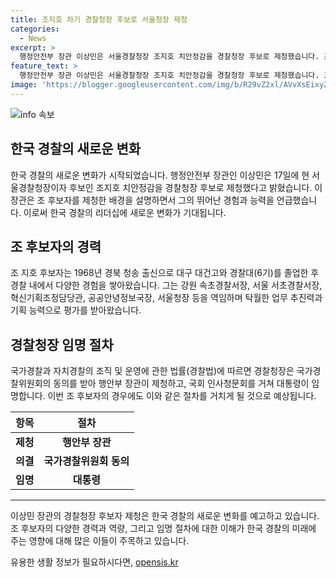 ```yaml
---
title: 조지호 차기 경찰청장 후보로 서울청장 제청
categories:
  - News
excerpt: >
  행정안전부 장관 이상민은 서울경찰청장 조지호 치안정감을 경찰청장 후보로 제청했습니다. 조 후보자는 경찰 경력을 통해 기획 능력과 업무 추진력을 인정받아왔으며, 경찰법에 따라 장관의 제청과 대통령의 임명을 거쳐 경찰청장이 선출됩니다. 1968년 생으로 경찰대를 졸업한 후 다양한 경찰 소속에서 업무를 이끌어왔으며, 지난 1월에는 서울청장으로 임명되었습니다.
feature_text: >
  행정안전부 장관 이상민은 서울경찰청장 조지호 치안정감을 경찰청장 후보로 제청했습니다. 조 후보자는 경찰 경력을 통해 기획 능력과 업무 추진력을 인정받아왔으며, 경찰법에 따라 장관의 제청과 대통령의 임명을 거쳐 경찰청장이 선출됩니다. 1968년 생으로 경찰대를 졸업한 후 다양한 경찰 소속에서 업무를 이끌어왔으며, 지난 1월에는 서울청장으로 임명되었습니다.
image: 'https://blogger.googleusercontent.com/img/b/R29vZ2xl/AVvXsEixyZcFfHzMRdzZMjFBmAUKJYCLCGyLL1o632UiGVXcaFdKo_bkvkuCioo0uUKlGfBVcT3P84aROyZIXSBEx3Aw5nCQ3pTgDom1WDC4m8eifvWiAmWEEVb4x6G_l8C0QH225ldMjyaFvpxGEBGNO37VmDTDMHGhJPq73UglMfDca1-0aw/s1600/blogspot.png'
---
```


<p><img src="https://blogger.googleusercontent.com/img/b/R29vZ2xl/AVvXsEixyZcFfHzMRdzZMjFBmAUKJYCLCGyLL1o632UiGVXcaFdKo_bkvkuCioo0uUKlGfBVcT3P84aROyZIXSBEx3Aw5nCQ3pTgDom1WDC4m8eifvWiAmWEEVb4x6G_l8C0QH225ldMjyaFvpxGEBGNO37VmDTDMHGhJPq73UglMfDca1-0aw/s1600/blogspot.png" alt="info 속보" /></p>

<h2 data-ke-size="size26">한국 경찰의 새로운 변화</h2>

<p data-ke-size="size16">한국 경찰의 새로운 변화가 시작되었습니다. 행정안전부 장관인 이상민은 17일에 현 서울경찰청장이자 후보인 조지호 치안정감을 경찰청장 후보로 제청했다고 밝혔습니다. 이 장관은 조 후보자를 제청한 배경을 설명하면서 그의 뛰어난 경험과 능력을 언급했습니다. 이로써 한국 경찰의 리더십에 새로운 변화가 기대됩니다.</p>

<h2 data-ke-size="size26">조 후보자의 경력</h2>

<p data-ke-size="size16">조 지호 후보자는 1968년 경북 청송 출신으로 대구 대건고와 경찰대(6기)를 졸업한 후 경찰 내에서 다양한 경험을 쌓아왔습니다. 그는 강원 속초경찰서장, 서울 서초경찰서장, 혁신기획조정담당관, 공공안녕정보국장, 서울청장 등을 역임하며 탁월한 업무 추진력과 기획 능력으로 평가를 받아왔습니다.</p>

<h2 data-ke-size="size26">경찰청장 임명 절차</h2>

<p data-ke-size="size16">국가경찰과 자치경찰의 조직 및 운영에 관한 법률(경찰법)에 따르면 경찰청장은 국가경찰위원회의 동의를 받아 행안부 장관이 제청하고, 국회 인사청문회를 거쳐 대통령이 임명합니다. 이번 조 후보자의 경우에도 이와 같은 절차를 거치게 될 것으로 예상됩니다.</p>

<table>
    <thead>
        <tr>
            <th style="text-align: center; height: 17px;"><b>항목</b></th>
            <th style="text-align: center; height: 17px;"><b>절차</b></th>
        </tr>
    </thead>
    <tbody>
        <tr>
            <td style="text-align: center; height: 17px;"><b>제청</b></td>
            <td style="text-align: center; height: 17px;"><b>행안부 장관</b></td>
        </tr>
        <tr>
            <td style="text-align: center; height: 17px;"><b>의결</b></td>
            <td style="text-align: center; height: 17px;"><b>국가경찰위원회 동의</b></td>
        </tr>
        <tr>
            <td style="text-align: center; height: 17px;"><b>임명</b></td>
            <td style="text-align: center; height: 17px;"><b>대통령</b></td>
        </tr>
    </tbody>
</table>

<hr>

<p data-ke-size="size16">이상민 장관의 경찰청장 후보자 제청은 한국 경찰의 새로운 변화를 예고하고 있습니다. 조 후보자의 다양한 경력과 역량, 그리고 임명 절차에 대한 이해가 한국 경찰의 미래에 주는 영향에 대해 많은 이들이 주목하고 있습니다.</p>
유용한 생활 정보가 필요하시다면, <a href="https://opensis.kr" rel="dofollow">opensis.kr</a>


